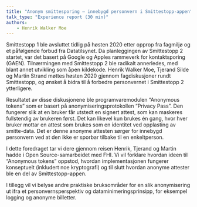```yaml
---
title: "Anonym smittesporing – innebygd personvern i Smittestopp-appen"
talk_type: "Experience report (30 min)"
authors:
    - Henrik Walker Moe
---
```

Smittestopp 1 ble avsluttet tidlig på høsten 2020 etter opprop fra fagmiljø og et påfølgende forbud fra Datatilsynet. Da planleggingen av Smittestopp 2 startet, var det basert på Google og Apples rammeverk for kontaktsporing (GAEN). Tilnærmingen med Smittestopp 2 ble radikalt annerledes, med blant annet utvikling som åpen kildekode. Henrik Walker Moe, Tjerand Silde og Martin Strand møttes høsten 2020 gjennom fagdiskusjoner rundt Smittestopp, og ønsket å bidra til å forbedre personvernet i Smittestopp 2 ytterligere.

Resultatet av disse diskusjonene ble programvaremodulen “Anonymous tokens” som er basert på anonymiseringsprotokollen “Privacy Pass”. Den fungerer slik at en bruker får utstedt en signert attest, som kan maskeres fullstendig av brukeren først. Det kan likevel kun brukes én gang, hvor hver bruker mottar en attest som brukes som en identitet ved opplasting av smitte-data. Det er denne anonyme attesten sørger for innebygd personvern ved at den ikke er sporbar tilbake til en enkeltperson.

I dette foredraget tar vi dere gjennom reisen Henrik, Tjerand og Martin hadde i Open Source-samarbeidet med FHI. Vi vil forklare hvordan ideen til “Anonymous tokens” oppstod, hvordan implementasjonen fungerer konseptuelt (inkludert noe kryptografi) og til slutt hvordan anonyme attester ble en del av Smittestopp-appen.

I tillegg vil vi belyse andre praktiske bruksområder for en slik anonymisering ut ifra et personvernsperspektiv og dataminimeringsprinsipp, for eksempel logging og anonyme billetter.
